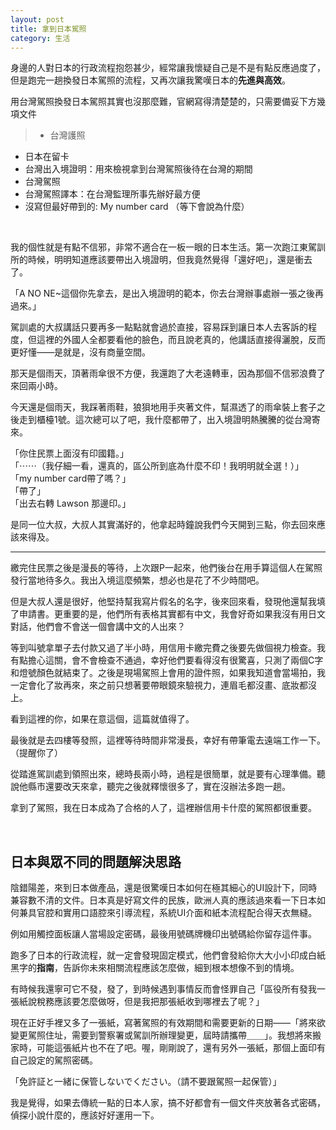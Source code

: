 ```yaml
---
layout: post
title: 拿到日本駕照
category: 生活
---
```


身邊的人對日本的行政流程抱怨甚少，經常讓我懷疑自己是不是有點反應過度了，但是跑完一趟換發日本駕照的流程，又再次讓我驚嘆日本的**先進與高效**。

用台灣駕照換發日本駕照其實也沒那麼難，官網寫得清楚楚的，只需要備妥下方幾項文件

> - 台灣護照<br/>
  - 日本在留卡<br/>
  - 台灣出入境證明：用來檢視拿到台灣駕照後待在台灣的期間<br/>
  - 台灣駕照<br/>
  - 台灣駕照譯本：在台灣監理所事先辦好最方便<br/>
  - 沒寫但最好帶到的: My number card （等下會說為什麼）

<br/>

我的個性就是有點不信邪，非常不適合在一板一眼的日本生活。第一次跑江東駕訓所的時候，明明知道應該要帶出入境證明，但我竟然覺得「還好吧」，還是衝去了。

「A NO NE~這個你先拿去，是出入境證明的範本，你去台灣辦事處辦一張之後再過來。」

駕訓處的大叔講話只要再多一點點就會過於直接，容易踩到讓日本人去客訴的程度，但這裡的外國人全都要看他的臉色，而且說老真的，他講話直接得灑脫，反而更好懂——是就是，沒有商量空間。

那天是個雨天，頂著雨傘很不方便，我還跑了大老遠轉車，因為那個不信邪浪費了來回兩小時。

今天還是個雨天，我踩著雨鞋，狼狽地用手夾著文件，幫濕透了的雨傘裝上套子之後走到櫃檯1號。這次總可以了吧，我什麼都帶了，出入境證明熱騰騰的從台灣寄來。

「你住民票上面沒有印國籍。」<br/>
「⋯⋯（我仔細一看，還真的，區公所到底為什麼不印！我明明就全選！）」<br/>
「my number card帶了嗎？」<br/>
「帶了」<br/>
「出去右轉 Lawson 那邊印。」

是同一位大叔，大叔人其實滿好的，他拿起時鐘說我們今天開到三點，你去回來應該來得及。

---

繳完住民票之後是漫長的等待，上次跟P一起來，他們後台在用手算這個人在駕照發行當地待多久。我出入境這麼頻繁，想必也是花了不少時間吧。

但是大叔人還是很好，他堅持幫我寫片假名的名字，後來回來看，發現他還幫我填了申請書。更重要的是，他們所有表格其實都有中文，我會好奇如果我沒有用日文對話，他們會不會送一個會講中文的人出來？

等到叫號拿單子去付款又過了半小時，用信用卡繳完費之後要先做個視力檢查。我有點擔心這關，會不會檢查不通過，幸好他們要看得沒有很驚喜，只測了兩個C字和燈號顏色就結束了。之後是現場駕照上會用的證件照，如果我知道會當場拍，我一定會化了妝再來，來之前只想著要帶眼鏡來驗視力，連眉毛都沒畫、底妝都沒上。

看到這裡的你，如果在意這個，這篇就值得了。

最後就是去四樓等發照，這裡等待時間非常漫長，幸好有帶筆電去遠端工作一下。（提醒你了）

從踏進駕訓處到領照出來，總時長兩小時，過程是很簡單，就是要有心理準備。聽說他縣市還要改天來拿，聽完之後就釋懷很多了，實在沒辦法多跑一趟。

拿到了駕照，我在日本成為了合格的人了，這裡辦信用卡什麼的駕照都很重要。

<br/>

## 日本與眾不同的問題解決思路

陰錯陽差，來到日本做產品，還是很驚嘆日本如何在極其細心的UI設計下，同時兼容數不清的文件。日本真是好寫文件的民族，歐洲人真的應該過來看一下日本如何兼具官腔和實用口語腔來引導流程，系統UI介面和紙本流程配合得天衣無縫。

例如用觸控面板讓人當場設定密碼，最後用號碼牌機印出號碼給你留存這件事。

跑多了日本的行政流程，就一定會發現固定模式，他們會發給你大大小小印成白紙黑字的**指南**，告訴你未來相關流程應該怎麼做，細到根本想像不到的情境。
  
有時候我還寧可它不發，發了，到時候遇到事情反而會怪罪自己「區役所有發我一張紙說稅務應該要怎麼做呀，但是我把那張紙收到哪裡去了呢？」
  
現在正好手裡又多了一張紙，寫著駕照的有效期間和需要更新的日期——「將來欲變更駕照住址，需要到警察署或駕訓所辦理變更，屆時請攜帶＿＿」。我想將來搬家時，可能這張紙片也不在了吧。喔，剛剛說了，還有另外一張紙，那個上面印有自己設定的駕照密碼。

「免許証と一緒に保管しないでください。（請不要跟駕照一起保管）」

我是覺得，如果去傳統一點的日本人家，搞不好都會有一個文件夾放著各式密碼，偵探小說什麼的，應該好好運用一下。